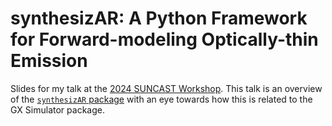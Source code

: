 # synthesizAR: A Python Framework for Forward-modeling Optically-thin Emission

Slides for my talk at the [2024 SUNCAST Workshop](https://sites.google.com/njit.edu/suncast2024/).
This talk is an overview of the [`synthesizAR` package](https://github.com/wtbarnes/synthesizAR) with an eye towards how this is related to the GX Simulator package.
